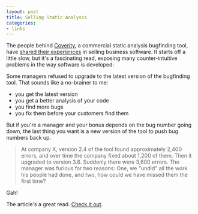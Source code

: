 ```yaml
---
layout: post
title: Selling Static Analysis
categories:
- links
---
```


The people behind [Coverity](http://www.coverity.com),
a commercial static analysis bugfinding tool, have
[shared their experiences](http://cacm.acm.org/magazines/2010/2/69354-a-few-billion-lines-of-code-later/fulltext/) in selling business software. It starts off a little slow, but it's a fascinating read, exposing many counter-intuitive problems in the way software is developed:

Some managers refused to upgrade to the latest version of the
bugfinding tool. That sounds like a no-brainer to me:

- you get the latest version 
- you get a better analysis of your code
- you find more bugs
- you fix them before your customers find them

But if you're a manager and your bonus depends on the bug number going down, the
last thing you want is a new version of the tool to push bug numbers back up.

> At company X, version 2.4 of the tool found approximately 2,400 errors, and
> over time the company fixed about 1,200 of them. Then it upgraded to version
> 3.6. Suddenly there were 3,600 errors. The manager was furious for two
> reasons: One, we "undid" all the work his people had done, and two, how could
> we have missed them the first time?

Gah!

The article's a great read. [Check it out](http://cacm.acm.org/magazines/2010/2/69354-a-few-billion-lines-of-code-later/fulltext/).
